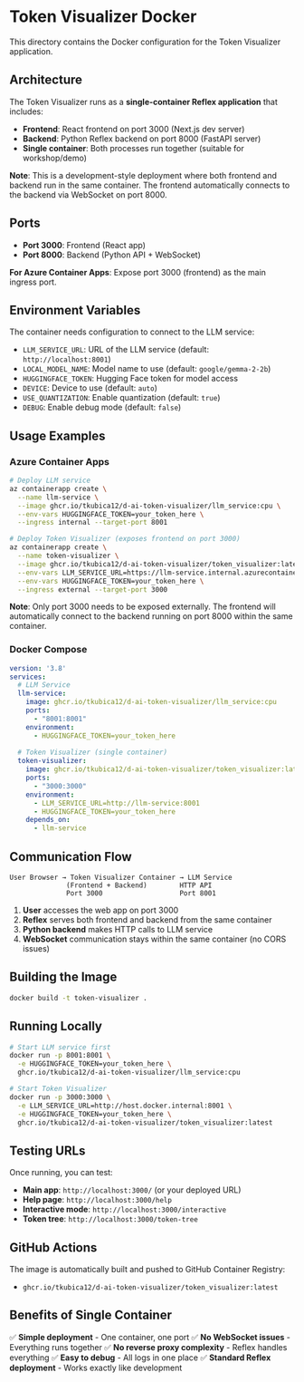 # Token Visualizer Docker

This directory contains the Docker configuration for the Token Visualizer application.

## Architecture

The Token Visualizer runs as a **single-container Reflex application** that includes:

- **Frontend**: React frontend on port 3000 (Next.js dev server)
- **Backend**: Python Reflex backend on port 8000 (FastAPI server)  
- **Single container**: Both processes run together (suitable for workshop/demo)

**Note**: This is a development-style deployment where both frontend and backend run in the same container. The frontend automatically connects to the backend via WebSocket on port 8000.

## Ports

- **Port 3000**: Frontend (React app)
- **Port 8000**: Backend (Python API + WebSocket)

**For Azure Container Apps**: Expose port 3000 (frontend) as the main ingress port.

## Environment Variables

The container needs configuration to connect to the LLM service:

- `LLM_SERVICE_URL`: URL of the LLM service (default: `http://localhost:8001`)
- `LOCAL_MODEL_NAME`: Model name to use (default: `google/gemma-2-2b`)
- `HUGGINGFACE_TOKEN`: Hugging Face token for model access
- `DEVICE`: Device to use (default: `auto`)
- `USE_QUANTIZATION`: Enable quantization (default: `true`)
- `DEBUG`: Enable debug mode (default: `false`)

## Usage Examples

### Azure Container Apps

```bash
# Deploy LLM service
az containerapp create \
  --name llm-service \
  --image ghcr.io/tkubica12/d-ai-token-visualizer/llm_service:cpu \
  --env-vars HUGGINGFACE_TOKEN=your_token_here \
  --ingress internal --target-port 8001

# Deploy Token Visualizer (exposes frontend on port 3000)
az containerapp create \
  --name token-visualizer \
  --image ghcr.io/tkubica12/d-ai-token-visualizer/token_visualizer:latest \
  --env-vars LLM_SERVICE_URL=https://llm-service.internal.azurecontainerapps.io \
  --env-vars HUGGINGFACE_TOKEN=your_token_here \
  --ingress external --target-port 3000
```

**Note**: Only port 3000 needs to be exposed externally. The frontend will automatically connect to the backend running on port 8000 within the same container.

### Docker Compose

```yaml
version: '3.8'
services:
  # LLM Service
  llm-service:
    image: ghcr.io/tkubica12/d-ai-token-visualizer/llm_service:cpu
    ports:
      - "8001:8001"
    environment:
      - HUGGINGFACE_TOKEN=your_token_here
  
  # Token Visualizer (single container)
  token-visualizer:
    image: ghcr.io/tkubica12/d-ai-token-visualizer/token_visualizer:latest
    ports:
      - "3000:3000"
    environment:
      - LLM_SERVICE_URL=http://llm-service:8001
      - HUGGINGFACE_TOKEN=your_token_here
    depends_on:
      - llm-service
```

## Communication Flow

```
User Browser → Token Visualizer Container → LLM Service
              (Frontend + Backend)        HTTP API
              Port 3000                   Port 8001
```

1. **User** accesses the web app on port 3000
2. **Reflex** serves both frontend and backend from the same container
3. **Python backend** makes HTTP calls to LLM service
4. **WebSocket** communication stays within the same container (no CORS issues)

## Building the Image

```bash
docker build -t token-visualizer .
```

## Running Locally

```bash
# Start LLM service first
docker run -p 8001:8001 \
  -e HUGGINGFACE_TOKEN=your_token_here \
  ghcr.io/tkubica12/d-ai-token-visualizer/llm_service:cpu

# Start Token Visualizer
docker run -p 3000:3000 \
  -e LLM_SERVICE_URL=http://host.docker.internal:8001 \
  -e HUGGINGFACE_TOKEN=your_token_here \
  ghcr.io/tkubica12/d-ai-token-visualizer/token_visualizer:latest
```

## Testing URLs

Once running, you can test:

- **Main app**: `http://localhost:3000/` (or your deployed URL)
- **Help page**: `http://localhost:3000/help`
- **Interactive mode**: `http://localhost:3000/interactive`
- **Token tree**: `http://localhost:3000/token-tree`

## GitHub Actions

The image is automatically built and pushed to GitHub Container Registry:
- `ghcr.io/tkubica12/d-ai-token-visualizer/token_visualizer:latest`

## Benefits of Single Container

✅ **Simple deployment** - One container, one port
✅ **No WebSocket issues** - Everything runs together
✅ **No reverse proxy complexity** - Reflex handles everything
✅ **Easy to debug** - All logs in one place
✅ **Standard Reflex deployment** - Works exactly like development

